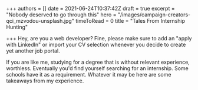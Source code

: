 +++
authors = []
date = 2021-06-24T10:37:42Z
draft = true
excerpt = "Nobody deserved to go through this"
hero = "/images/campaign-creators-qci_mzvodou-unsplash.jpg"
timeToRead = 0
title = "Tales From Internship Hunting"

+++
Hey, are you a web developer? Fine, please make sure to add an "apply with LinkedIn" or import your CV selection whenever you decide to create yet another job portal.

If you are like me, studying for a degree that is without relevant experience, worthless. Eventually you'd find yourself searching for an internship. Some schools have it as a requirement. Whatever it may be here are some takeaways from my experience.